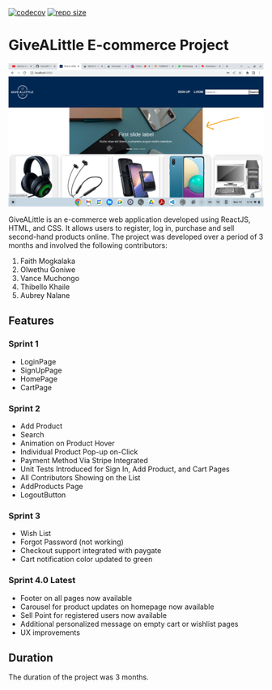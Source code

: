 [![codecov](https://codecov.io/gh/tiisetsohub/GiveALittle/branch/main/graph/badge.svg?token=UP3WVJRWXL)](https://codecov.io/gh/tiisetsohub/GiveALittle)
[![repo size](https://img.shields.io/github/repo-size/Vance97/Givealittle)](https://github.com/Vance97/Givealittle)

# GiveALittle E-commerce Project

![alt text](slider.png)

GiveALittle is an e-commerce web application developed using ReactJS, HTML, and CSS. It allows users to register, log in, purchase and sell second-hand products online. The project was developed over a period of 3 months and involved the following contributors:

1. Faith Mogkalaka
2. Olwethu Goniwe
3. Vance Muchongo
4. Thibello Khaile
5. Aubrey Nalane

## Features

### Sprint 1

- LoginPage
- SignUpPage
- HomePage
- CartPage

### Sprint 2

- Add Product
- Search
- Animation on Product Hover
- Individual Product Pop-up on-Click
- Payment Method Via Stripe Integrated
- Unit Tests Introduced for Sign In, Add Product, and Cart Pages
- All Contributors Showing on the List
- AddProducts Page
- LogoutButton

### Sprint 3

- Wish List
- Forgot Password (not working)
- Checkout support integrated with paygate
- Cart notification color updated to green

### Sprint 4.0 Latest

- Footer on all pages now available
- Carousel for product updates on homepage now available
- Sell Point for registered users now available
- Additional personalized message on empty cart or wishlist pages
- UX improvements

## Duration

The duration of the project was 3 months.


